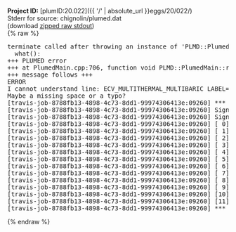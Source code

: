 **Project ID:** [plumID:20.022]({{ '/' | absolute_url }}eggs/20/022/)  
Stderr for source:  chignolin/plumed.dat   
(download [zipped raw stdout](plumed.dat.plumed.stdout.txt.zip))  
{% raw %}
<pre>
terminate called after throwing an instance of 'PLMD::Plumed::ExceptionError'
  what():  
+++ PLUMED error
+++ at PlumedMain.cpp:706, function void PLMD::PlumedMain::readInputWords(const std::vector<std::__cxx11::basic_string<char> >&)
+++ message follows +++
ERROR
I cannot understand line: ECV_MULTITHERMAL_MULTIBARIC LABEL=ecv ARG=ene,vol MIN_TEMP=270 MAX_TEMP=800 PRESSURE=0.06022140857*2000 MIN_PRESSURE=0.06022140857 MAX_PRESSURE=0.06022140857*4000 CUT_CORNER=500,0.06022140857,800,0.06022140857*1000
Maybe a missing space or a typo?
[travis-job-8788fb13-4898-4c73-8dd1-99974306413e:09260] *** Process received signal ***
[travis-job-8788fb13-4898-4c73-8dd1-99974306413e:09260] Signal: Aborted (6)
[travis-job-8788fb13-4898-4c73-8dd1-99974306413e:09260] Signal code:  (-6)
[travis-job-8788fb13-4898-4c73-8dd1-99974306413e:09260] [ 0] /lib/x86_64-linux-gnu/libc.so.6(+0x354b0)[0x7fcedaf7e4b0]
[travis-job-8788fb13-4898-4c73-8dd1-99974306413e:09260] [ 1] /lib/x86_64-linux-gnu/libc.so.6(gsignal+0x38)[0x7fcedaf7e428]
[travis-job-8788fb13-4898-4c73-8dd1-99974306413e:09260] [ 2] /lib/x86_64-linux-gnu/libc.so.6(abort+0x16a)[0x7fcedaf8002a]
[travis-job-8788fb13-4898-4c73-8dd1-99974306413e:09260] [ 3] /usr/lib/x86_64-linux-gnu/libstdc++.so.6(_ZN9__gnu_cxx27__verbose_terminate_handlerEv+0x16d)[0x7fcedb5b884d]
[travis-job-8788fb13-4898-4c73-8dd1-99974306413e:09260] [ 4] /usr/lib/x86_64-linux-gnu/libstdc++.so.6(+0x8d6b6)[0x7fcedb5b66b6]
[travis-job-8788fb13-4898-4c73-8dd1-99974306413e:09260] [ 5] /usr/lib/x86_64-linux-gnu/libstdc++.so.6(+0x8d701)[0x7fcedb5b6701]
[travis-job-8788fb13-4898-4c73-8dd1-99974306413e:09260] [ 6] /usr/lib/x86_64-linux-gnu/libstdc++.so.6(+0x8d919)[0x7fcedb5b6919]
[travis-job-8788fb13-4898-4c73-8dd1-99974306413e:09260] [ 7] plumed[0x40ec85]
[travis-job-8788fb13-4898-4c73-8dd1-99974306413e:09260] [ 8] plumed[0x40f082]
[travis-job-8788fb13-4898-4c73-8dd1-99974306413e:09260] [ 9] plumed[0x409fe0]
[travis-job-8788fb13-4898-4c73-8dd1-99974306413e:09260] [10] /lib/x86_64-linux-gnu/libc.so.6(__libc_start_main+0xf0)[0x7fcedaf69830]
[travis-job-8788fb13-4898-4c73-8dd1-99974306413e:09260] [11] plumed[0x40a0a9]
[travis-job-8788fb13-4898-4c73-8dd1-99974306413e:09260] *** End of error message ***
</pre>
{% endraw %}
